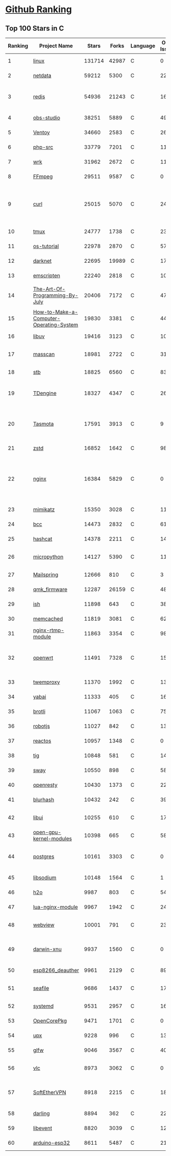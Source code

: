 [Github Ranking](../README.md)
==========

## Top 100 Stars in C

| Ranking | Project Name | Stars | Forks | Language | Open Issues | Description | Last Commit |
| ------- | ------------ | ----- | ----- | -------- | ----------- | ----------- | ----------- |
| 1 | [linux](https://github.com/torvalds/linux) | 131714 | 42987 | C | 0 | Linux kernel source tree | 2022-05-16T01:10:01Z |
| 2 | [netdata](https://github.com/netdata/netdata) | 59212 | 5300 | C | 220 | Real-time performance monitoring, done right! https://www.netdata.cloud | 2022-05-16T00:17:46Z |
| 3 | [redis](https://github.com/redis/redis) | 54936 | 21243 | C | 1628 | Redis is an in-memory database that persists on disk. The data model is key-value, but many different kind of values are supported: Strings, Lists, Sets, Sorted Sets, Hashes, Streams, HyperLogLogs, Bitmaps. | 2022-05-16T02:18:00Z |
| 4 | [obs-studio](https://github.com/obsproject/obs-studio) | 38251 | 5889 | C | 497 | OBS Studio - Free and open source software for live streaming and screen recording | 2022-05-16T02:59:04Z |
| 5 | [Ventoy](https://github.com/ventoy/Ventoy) | 34660 | 2583 | C | 263 | A new bootable USB solution. | 2022-05-08T03:41:30Z |
| 6 | [php-src](https://github.com/php/php-src) | 33779 | 7201 | C | 118 | The PHP Interpreter | 2022-05-15T20:11:25Z |
| 7 | [wrk](https://github.com/wg/wrk) | 31962 | 2672 | C | 114 | Modern HTTP benchmarking tool | 2022-05-03T07:53:42Z |
| 8 | [FFmpeg](https://github.com/FFmpeg/FFmpeg) | 29511 | 9587 | C | 0 | Mirror of https://git.ffmpeg.org/ffmpeg.git | 2022-05-16T02:50:06Z |
| 9 | [curl](https://github.com/curl/curl) | 25015 | 5070 | C | 24 | A command line tool and library for transferring data with URL syntax, supporting DICT, FILE, FTP, FTPS, GOPHER, GOPHERS, HTTP, HTTPS, IMAP, IMAPS, LDAP, LDAPS, MQTT, POP3, POP3S, RTMP, RTMPS, RTSP, SCP, SFTP, SMB, SMBS, SMTP, SMTPS, TELNET and TFTP. libcurl offers a myriad of powerful features | 2022-05-15T21:58:37Z |
| 10 | [tmux](https://github.com/tmux/tmux) | 24777 | 1738 | C | 23 | tmux source code | 2022-05-14T19:17:13Z |
| 11 | [os-tutorial](https://github.com/cfenollosa/os-tutorial) | 22978 | 2870 | C | 57 | How to create an OS from scratch | 2022-04-13T21:18:16Z |
| 12 | [darknet](https://github.com/pjreddie/darknet) | 22695 | 19989 | C | 1755 | Convolutional Neural Networks | 2022-04-26T08:37:58Z |
| 13 | [emscripten](https://github.com/emscripten-core/emscripten) | 22240 | 2818 | C | 1007 | Emscripten: An LLVM-to-WebAssembly Compiler | 2022-05-15T15:20:29Z |
| 14 | [The-Art-Of-Programming-By-July](https://github.com/julycoding/The-Art-Of-Programming-By-July) | 20406 | 7172 | C | 47 | 本项目曾冲到全球第一，干货集锦见本页面最底部，另完整精致的纸质版《编程之法：面试和算法心得》已在京东/当当上销售 | 2021-07-03T07:47:32Z |
| 15 | [How-to-Make-a-Computer-Operating-System](https://github.com/SamyPesse/How-to-Make-a-Computer-Operating-System) | 19830 | 3381 | C | 44 | How to Make a Computer Operating System in C++ | 2021-12-16T09:10:55Z |
| 16 | [libuv](https://github.com/libuv/libuv) | 19416 | 3123 | C | 109 | Cross-platform asynchronous I/O | 2022-05-16T02:05:34Z |
| 17 | [masscan](https://github.com/robertdavidgraham/masscan) | 18981 | 2722 | C | 314 | TCP port scanner, spews SYN packets asynchronously, scanning entire Internet in under 5 minutes. | 2022-04-15T12:29:04Z |
| 18 | [stb](https://github.com/nothings/stb) | 18825 | 6560 | C | 83 | stb single-file public domain libraries for C/C++ | 2022-05-03T20:20:14Z |
| 19 | [TDengine](https://github.com/taosdata/TDengine) | 18327 | 4347 | C | 260 | An open-source time-series database with high-performance, scalability and SQL support. It can be widely used in IoT, Connected Vehicles, DevOps, Energy, Finance and other fields. | 2022-05-16T02:59:34Z |
| 20 | [Tasmota](https://github.com/arendst/Tasmota) | 17591 | 3913 | C | 9 | Alternative firmware for ESP8266 with easy configuration using webUI, OTA updates, automation using timers or rules, expandability and entirely local control over MQTT, HTTP, Serial or KNX. Full documentation at | 2022-05-15T17:37:22Z |
| 21 | [zstd](https://github.com/facebook/zstd) | 16852 | 1642 | C | 98 | Zstandard - Fast real-time compression algorithm | 2022-05-12T17:50:15Z |
| 22 | [nginx](https://github.com/nginx/nginx) | 16384 | 5829 | C | 0 | An official read-only mirror of http://hg.nginx.org/nginx/ which is updated hourly. Pull requests on GitHub cannot be accepted and will be automatically closed. The proper way to submit changes to nginx is via the nginx development mailing list, see http://nginx.org/en/docs/contributing_changes.html | 2022-05-07T08:26:11Z |
| 23 | [mimikatz](https://github.com/gentilkiwi/mimikatz) | 15350 | 3028 | C | 111 | A little tool to play with Windows security | 2022-04-02T15:46:15Z |
| 24 | [bcc](https://github.com/iovisor/bcc) | 14473 | 2832 | C | 618 | BCC - Tools for BPF-based Linux IO analysis, networking, monitoring, and more | 2022-05-15T16:38:55Z |
| 25 | [hashcat](https://github.com/hashcat/hashcat) | 14378 | 2211 | C | 141 | World's fastest and most advanced password recovery utility | 2022-05-15T16:04:41Z |
| 26 | [micropython](https://github.com/micropython/micropython) | 14127 | 5390 | C | 1173 | MicroPython - a lean and efficient Python implementation for microcontrollers and constrained systems | 2022-05-15T14:39:12Z |
| 27 | [Mailspring](https://github.com/Foundry376/Mailspring) | 12666 | 810 | C | 3 | :love_letter: A beautiful, fast and fully open source mail client for Mac, Windows and Linux. | 2022-04-22T01:10:10Z |
| 28 | [qmk_firmware](https://github.com/qmk/qmk_firmware) | 12287 | 26159 | C | 480 | Open-source keyboard firmware for Atmel AVR and Arm USB families | 2022-05-16T01:57:05Z |
| 29 | [ish](https://github.com/ish-app/ish) | 11898 | 643 | C | 386 | Linux shell for iOS | 2022-05-15T06:15:43Z |
| 30 | [memcached](https://github.com/memcached/memcached) | 11819 | 3081 | C | 62 | memcached development tree | 2022-05-13T17:10:32Z |
| 31 | [nginx-rtmp-module](https://github.com/arut/nginx-rtmp-module) | 11863 | 3354 | C | 989 | NGINX-based Media Streaming Server | 2022-03-16T09:16:43Z |
| 32 | [openwrt](https://github.com/openwrt/openwrt) | 11491 | 7328 | C | 1536 | This repository is a mirror of https://git.openwrt.org/openwrt/openwrt.git It is for reference only and is not active for check-ins.  We will continue to accept Pull Requests here. They will be merged via staging trees then into openwrt.git. | 2022-05-15T21:34:11Z |
| 33 | [twemproxy](https://github.com/twitter/twemproxy) | 11370 | 1992 | C | 138 | A fast, light-weight proxy for memcached and redis | 2022-05-04T19:04:00Z |
| 34 | [yabai](https://github.com/koekeishiya/yabai) | 11333 | 405 | C | 167 | A tiling window manager for macOS based on binary space partitioning | 2022-05-14T11:31:02Z |
| 35 | [brotli](https://github.com/google/brotli) | 11067 | 1063 | C | 75 | Brotli compression format | 2022-05-12T07:50:49Z |
| 36 | [robotjs](https://github.com/octalmage/robotjs) | 11027 | 842 | C | 132 | Node.js Desktop Automation.  | 2022-03-21T13:51:03Z |
| 37 | [reactos](https://github.com/reactos/reactos) | 10957 | 1348 | C | 0 | A free Windows-compatible Operating System | 2022-05-15T23:46:36Z |
| 38 | [tig](https://github.com/jonas/tig) | 10848 | 581 | C | 146 | Text-mode interface for git | 2022-05-15T12:11:15Z |
| 39 | [sway](https://github.com/swaywm/sway) | 10550 | 898 | C | 582 | i3-compatible Wayland compositor | 2022-05-14T16:20:02Z |
| 40 | [openresty](https://github.com/openresty/openresty) | 10430 | 1373 | C | 229 | High Performance Web Platform Based on Nginx and LuaJIT | 2022-05-13T07:04:38Z |
| 41 | [blurhash](https://github.com/woltapp/blurhash) | 10432 | 242 | C | 39 | A very compact representation of a placeholder for an image. | 2022-04-28T22:31:41Z |
| 42 | [libui](https://github.com/andlabs/libui) | 10255 | 610 | C | 174 | Simple and portable (but not inflexible) GUI library in C that uses the native GUI technologies of each platform it supports. | 2021-12-20T07:21:10Z |
| 43 | [open-gpu-kernel-modules](https://github.com/NVIDIA/open-gpu-kernel-modules) | 10398 | 665 | C | 58 | NVIDIA Linux open GPU kernel module source | 2022-05-15T23:36:42Z |
| 44 | [postgres](https://github.com/postgres/postgres) | 10161 | 3303 | C | 0 | Mirror of the official PostgreSQL GIT repository. Note that this is just a *mirror* - we don't work with pull requests on github. To contribute, please see https://wiki.postgresql.org/wiki/Submitting_a_Patch | 2022-05-16T02:28:35Z |
| 45 | [libsodium](https://github.com/jedisct1/libsodium) | 10148 | 1564 | C | 1 | A modern, portable, easy to use crypto library. | 2022-05-12T10:37:14Z |
| 46 | [h2o](https://github.com/h2o/h2o) | 9987 | 803 | C | 542 | H2O - the optimized HTTP/1, HTTP/2, HTTP/3 server | 2022-05-15T13:17:51Z |
| 47 | [lua-nginx-module](https://github.com/openresty/lua-nginx-module) | 9967 | 1942 | C | 244 | Embed the Power of Lua into NGINX HTTP servers | 2022-05-15T13:05:51Z |
| 48 | [webview](https://github.com/webview/webview) | 10001 | 791 | C | 235 | Tiny cross-platform webview library for C/C++/Golang. Uses WebKit (Gtk/Cocoa) and Edge (Windows) | 2022-05-15T00:49:59Z |
| 49 | [darwin-xnu](https://github.com/apple/darwin-xnu) | 9937 | 1560 | C | 0 | The Darwin Kernel (mirror). This repository is a pure mirror and contributions are currently not accepted via pull-requests, please submit your contributions via https://developer.apple.com/bug-reporting/ | 2022-01-12T02:25:18Z |
| 50 | [esp8266_deauther](https://github.com/SpacehuhnTech/esp8266_deauther) | 9961 | 2129 | C | 89 | Affordable WiFi hacking platform for testing and learning | 2022-05-05T14:46:14Z |
| 51 | [seafile](https://github.com/haiwen/seafile) | 9686 | 1437 | C | 170 | High performance file syncing and sharing, with also Markdown WYSIWYG editing, Wiki, file label and other knowledge management features. | 2022-04-29T04:24:42Z |
| 52 | [systemd](https://github.com/systemd/systemd) | 9531 | 2957 | C | 1618 | The systemd System and Service Manager  | 2022-05-15T23:25:18Z |
| 53 | [OpenCorePkg](https://github.com/acidanthera/OpenCorePkg) | 9471 | 1701 | C | 0 | OpenCore bootloader | 2022-05-14T22:36:32Z |
| 54 | [upx](https://github.com/upx/upx) | 9228 | 996 | C | 130 | UPX - the Ultimate Packer for eXecutables | 2022-03-25T16:16:18Z |
| 55 | [glfw](https://github.com/glfw/glfw) | 9046 | 3567 | C | 402 | A multi-platform library for OpenGL, OpenGL ES, Vulkan, window and input | 2022-05-15T14:51:59Z |
| 56 | [vlc](https://github.com/videolan/vlc) | 8973 | 3062 | C | 0 | VLC media player - All pull requests are ignored, please follow https://wiki.videolan.org/Sending_Patches_VLC/ | 2022-05-15T12:43:03Z |
| 57 | [SoftEtherVPN](https://github.com/SoftEtherVPN/SoftEtherVPN) | 8918 | 2215 | C | 184 | Cross-platform multi-protocol VPN software. Pull requests are welcome. The stable version is available at https://github.com/SoftEtherVPN/SoftEtherVPN_Stable. | 2022-05-16T01:55:37Z |
| 58 | [darling](https://github.com/darlinghq/darling) | 8894 | 362 | C | 220 | Darwin/macOS emulation layer for Linux | 2022-05-15T01:24:39Z |
| 59 | [libevent](https://github.com/libevent/libevent) | 8820 | 3039 | C | 124 | Event notification library | 2022-05-12T12:38:34Z |
| 60 | [arduino-esp32](https://github.com/espressif/arduino-esp32) | 8611 | 5487 | C | 213 | Arduino core for the ESP32 | 2022-05-16T02:45:23Z |

